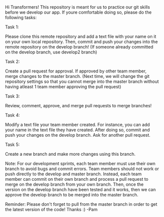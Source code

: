 Hi Transformers! This repository is meant for us to practice our git skills before we develop our app. If youre comfortable doing so, please do the following tasks:

Task 1:

Please clone this remote repository and add a text file with your name on it on your own local repository. Then, commit and push your changes into the remote repository on the develop branch! (If someone already committed on the develop branch, use develop2 branch)

Task 2:

Create a pull request for approval. If approved by other team member, merge changes to the master branch. (Next time, we will change the git repository settings so that you cannot merge into the master branch without having atleast 1 team member approving the pull request)

Task 3: 

Review, comment, approve, and merge pull requests to merge branches!

Task 4: 

Modify a text file your team member created. For instance, you can add your name in the text file they have created. After doing so, commit and push your changes on the develop branch. Ask for another pull request.

Task 5: 

Create a new branch and make more changes using this branch. 

Note: For our development sprints, each team member must use their own branch to avoid bugs and commit errors. Team members should not work or push directly to the develop and master branch. Instead, each team member can commit on their own branch and process a pull request to merge on the develop branch from your own branch. Then, once the version on the develop branch have been tested and it works, then we can approve the develop branch to be merged into the master branch.

Reminder: Please don't forget to pull from the master branch in order to get the latest version of the code! Thanks :)
-Pam
